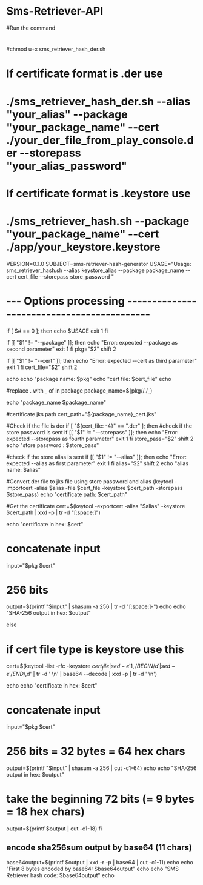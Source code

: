 # Sms-Retriever-API

#Run the command
#
#chmod u+x sms_retriever_hash_der.sh
#
# If certificate format is .der use
# ./sms_retriever_hash_der.sh --alias "your_alias" --package "your_package_name" --cert ./your_der_file_from_play_console.der  --storepass "your_alias_password"
# If certificate format is .keystore use
# ./sms_retriever_hash.sh --package "your_package_name" --cert ./app/your_keystore.keystore

VERSION=0.1.0
SUBJECT=sms-retriever-hash-generator
USAGE="Usage: sms_retriever_hash.sh --alias keystore_alias --package package_name --cert cert_file --storepass store_password "

# --- Options processing -------------------------------------------
if [ $# == 0 ]; then
  echo $USAGE
  exit 1
fi

if [[ "$1" != "--package" ]]; then
  echo "Error: expected --package as second parameter"
  exit 1
fi
pkg="$2"
shift 2

if [[ "$1" != "--cert" ]]; then
  echo "Error: expected --cert as third parameter"
  exit 1
fi
cert_file="$2"
shift 2

echo
echo "package name: $pkg"
echo "cert file: $cert_file"
echo

#replace . with _ of in package
package_name=${pkg//./_}

echo "package_name $package_name"

#certificate jks path
cert_path="${package_name}_cert.jks"

#Check if the file is der
if [ "${cert_file: -4}" == ".der" ]; then
  #check if the store password is sent
  if [[ "$1" != "--storepass" ]]; then
    echo "Error: expected --storepass as fourth parameter"
    exit 1
  fi
  store_pass="$2"
  shift 2
  echo "store password : $store_pass"

  #check if the store alias is sent
  if [[ "$1" != "--alias" ]]; then
    echo "Error: expected --alias as first parameter"
    exit 1
  fi
  alias="$2"
  shift 2
  echo "alias name: $alias"

  #Convert der file to jks file using store password and alias
  (keytool -importcert -alias $alias -file $cert_file -keystore $cert_path -storepass $store_pass)
  echo "certificate path: $cert_path"

  #Get the certificate
  cert=$(keytool -exportcert -alias "$alias" -keystore $cert_path | xxd -p | tr -d "[:space:]")

  echo "certificate in hex: $cert"
  # concatenate input
  input="$pkg $cert"

  # 256 bits
  output=$(printf "$input" | shasum -a 256 | tr -d "[:space:]-")
  echo
  echo "SHA-256 output in hex: $output"

else
  #  if cert file type is keystore use this
  cert=$(keytool -list -rfc -keystore $cert_file | sed -e '1,/BEGIN/d' | sed -e '/END/,$d' | tr -d ' \n' | base64 --decode | xxd -p | tr -d ' \n')

  echo
  echo "certificate in hex: $cert"

  # concatenate input
  input="$pkg $cert"

  # 256 bits = 32 bytes = 64 hex chars
  output=$(printf "$input" | shasum -a 256 | cut -c1-64)
  echo
  echo "SHA-256 output in hex: $output"

  # take the beginning 72 bits (= 9 bytes = 18 hex chars)
  output=$(printf $output | cut -c1-18)
fi

## encode sha256sum output by base64 (11 chars)
base64output=$(printf $output | xxd -r -p | base64 | cut -c1-11)
echo
echo "First 8 bytes encoded by base64: $base64output"
echo
echo "SMS Retriever hash code:  $base64output"
echo
